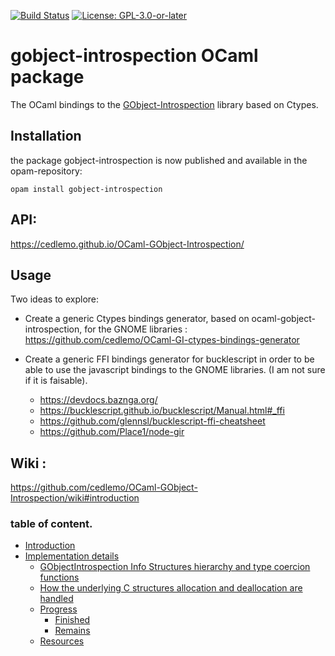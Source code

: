 [![Build Status](https://travis-ci.org/cedlemo/OCaml-GObject-Introspection.svg?branch=master)](https://travis-ci.org/cedlemo/OCaml-GObject-Introspection)
[![License: GPL-3.0-or-later](https://img.shields.io/badge/License-GPL%20v3-blue.svg)](https://www.gnu.org/licenses/gpl-3.0)


# gobject-introspection OCaml package

The OCaml bindings to the [GObject-Introspection](https://gi.readthedocs.io/en/latest/index.html) library based on Ctypes.

## Installation

the package gobject-introspection is now published and available in the opam-repository:

```
opam install gobject-introspection
```

## API:

https://cedlemo.github.io/OCaml-GObject-Introspection/

## Usage

Two ideas to explore:

 - Create a generic Ctypes bindings generator, based on ocaml-gobject-introspection,
   for the GNOME libraries : https://github.com/cedlemo/OCaml-GI-ctypes-bindings-generator

 - Create a generic FFI bindings generator for bucklescript in order to be able to
   use the javascript bindings to the GNOME libraries. (I am not sure if it is
   faisable).

   - https://devdocs.baznga.org/
   - https://bucklescript.github.io/bucklescript/Manual.html#_ffi
   - https://github.com/glennsl/bucklescript-ffi-cheatsheet
   - https://github.com/Place1/node-gir

## Wiki :

https://github.com/cedlemo/OCaml-GObject-Introspection/wiki#introduction

###  table of content.

- [Introduction](https://github.com/cedlemo/OCaml-GObject-Introspection/wiki#introduction)
- [Implementation details](https://github.com/cedlemo/OCaml-GObject-Introspection/wiki#implementation-details)
  - [GObjectIntrospection Info Structures hierarchy and type coercion functions](https://github.com/cedlemo/OCaml-GObject-Introspection/wiki#gobjectintrospection-info-structures-hierarchy-and-type-coercion-functions)
  - [How the underlying C structures allocation and deallocation are handled](https://github.com/cedlemo/OCaml-GObject-Introspection/wiki#how-the-underlying-c-structures-allocation-and-deallocation-are-handled)
  - [Progress](https://github.com/cedlemo/OCaml-GObject-Introspection/wiki#progress)
    - [Finished](https://github.com/cedlemo/OCaml-GObject-Introspection/wiki/#finished)
    - [Remains](https://github.com/cedlemo/OCaml-GObject-Introspection/wiki/#remains)
  - [Resources](https://github.com/cedlemo/OCaml-GObject-Introspection/wiki/#resources)
